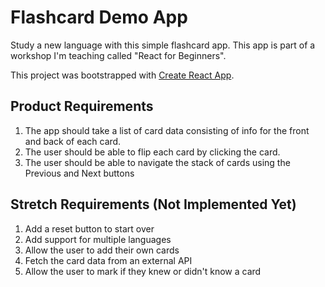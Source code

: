 # Flashcard Demo App

Study a new language with this simple flashcard app. This app is part of a workshop I'm teaching called "React for Beginners".

This project was bootstrapped with [Create React App](https://github.com/facebook/create-react-app).

## Product Requirements

1. The app should take a list of card data consisting of info for the front and back of each card.
2. The user should be able to flip each card by clicking the card.
3. The user should be able to navigate the stack of cards using the Previous and Next buttons

## Stretch Requirements (Not Implemented Yet)

1. Add a reset button to start over
2. Add support for multiple languages
3. Allow the user to add their own cards
4. Fetch the card data from an external API
5. Allow the user to mark if they knew or didn't know a card
